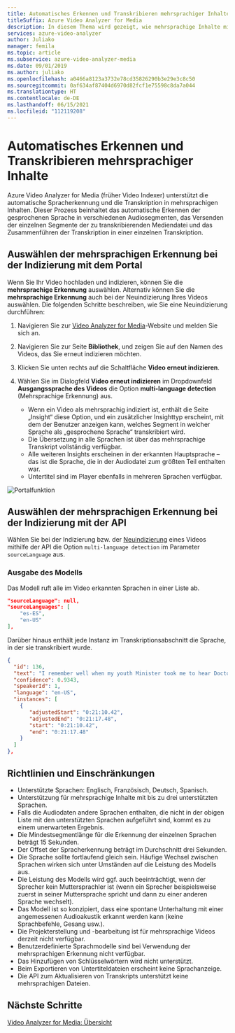 ```yaml
---
title: Automatisches Erkennen und Transkribieren mehrsprachiger Inhalte mit Azure Video Analyzer for Media (früher Video Indexer)
titleSuffix: Azure Video Analyzer for Media
description: In diesem Thema wird gezeigt, wie mehrsprachige Inhalte mit Azure Video Analyzer for Media (früher Video Indexer) automatisches erkannt und transkribiert werden.
services: azure-video-analyzer
author: Juliako
manager: femila
ms.topic: article
ms.subservice: azure-video-analyzer-media
ms.date: 09/01/2019
ms.author: juliako
ms.openlocfilehash: a0466a8123a3732e78cd35826290b3e29e3c8c50
ms.sourcegitcommit: 0af634af87404d6970d82fcf1e75598c8da7a044
ms.translationtype: HT
ms.contentlocale: de-DE
ms.lasthandoff: 06/15/2021
ms.locfileid: "112119208"
---
```

# <a name="automatically-identify-and-transcribe-multi-language-content"></a>Automatisches Erkennen und Transkribieren mehrsprachiger Inhalte

Azure Video Analyzer for Media (früher Video Indexer) unterstützt die automatische Spracherkennung und die Transkription in mehrsprachigen Inhalten. Dieser Prozess beinhaltet das automatische Erkennen der gesprochenen Sprache in verschiedenen Audiosegmenten, das Versenden der einzelnen Segmente der zu transkribierenden Mediendatei und das Zusammenführen der Transkription in einer einzelnen Transkription. 

## <a name="choosing-multilingual-identification-on-indexing-with-portal"></a>Auswählen der mehrsprachigen Erkennung bei der Indizierung mit dem Portal

Wenn Sie Ihr Video hochladen und indizieren, können Sie die **mehrsprachige Erkennung** auswählen. Alternativ können Sie die **mehrsprachige Erkennung** auch bei der Neuindizierung Ihres Videos auswählen. Die folgenden Schritte beschreiben, wie Sie eine Neuindizierung durchführen:

1. Navigieren Sie zur [Video Analyzer for Media](https://vi.microsoft.com/)-Website und melden Sie sich an.
1. Navigieren Sie zur Seite **Bibliothek**, und zeigen Sie auf den Namen des Videos, das Sie erneut indizieren möchten. 
1. Klicken Sie unten rechts auf die Schaltfläche **Video erneut indizieren**. 
1. Wählen Sie im Dialogfeld **Video erneut indizieren** im Dropdownfeld **Ausgangssprache des Videos** die Option **multi-language detection** (Mehrsprachige Erkennung) aus.

    * Wenn ein Video als mehrsprachig indiziert ist, enthält die Seite „Insight“ diese Option, und ein zusätzlicher Insighttyp erscheint, mit dem der Benutzer anzeigen kann, welches Segment in welcher Sprache als „gesprochene Sprache“ transkribiert wird.
    * Die Übersetzung in alle Sprachen ist über das mehrsprachige Transkript vollständig verfügbar.
    * Alle weiteren Insights erscheinen in der erkannten Hauptsprache – das ist die Sprache, die in der Audiodatei zum größten Teil enthalten war.
    * Untertitel sind im Player ebenfalls in mehreren Sprachen verfügbar.

![Portalfunktion](./media/multi-language-identification-transcription/portal-experience.png)

## <a name="choosing-multilingual-identification-on-indexing-with-api"></a>Auswählen der mehrsprachigen Erkennung bei der Indizierung mit der API

Wählen Sie bei der Indizierung bzw. der [Neuindizierung](https://api-portal.videoindexer.ai/api-details#api=Operations&operation=Re-Index-Video) eines Videos mithilfe der API die Option `multi-language detection` im Parameter `sourceLanguage` aus.

### <a name="model-output"></a>Ausgabe des Modells

Das Modell ruft alle im Video erkannten Sprachen in einer Liste ab.

```json
"sourceLanguage": null,
"sourceLanguages": [
    "es-ES",
    "en-US"
],
```

Darüber hinaus enthält jede Instanz im Transkriptionsabschnitt die Sprache, in der sie transkribiert wurde.

```json
{
  "id": 136,
  "text": "I remember well when my youth Minister took me to hear Doctor King I was a teenager.",
  "confidence": 0.9343,
  "speakerId": 1,
  "language": "en-US",
  "instances": [
    {
       "adjustedStart": "0:21:10.42",
       "adjustedEnd": "0:21:17.48",
       "start": "0:21:10.42",
       "end": "0:21:17.48"
    }
  ]
},
```

## <a name="guidelines-and-limitations"></a>Richtlinien und Einschränkungen

* Unterstützte Sprachen: Englisch, Französisch, Deutsch, Spanisch.
* Unterstützung für mehrsprachige Inhalte mit bis zu drei unterstützten Sprachen.
* Falls die Audiodaten andere Sprachen enthalten, die nicht in der obigen Liste mit den unterstützten Sprachen aufgeführt sind, kommt es zu einem unerwarteten Ergebnis.
* Die Mindestsegmentlänge für die Erkennung der einzelnen Sprachen beträgt 15 Sekunden.
* Der Offset der Spracherkennung beträgt im Durchschnitt drei Sekunden.
* Die Sprache sollte fortlaufend gleich sein. Häufige Wechsel zwischen Sprachen wirken sich unter Umständen auf die Leistung des Modells aus.
* Die Leistung des Modells wird ggf. auch beeinträchtigt, wenn der Sprecher kein Muttersprachler ist (wenn ein Sprecher beispielsweise zuerst in seiner Muttersprache spricht und dann zu einer anderen Sprache wechselt).
* Das Modell ist so konzipiert, dass eine spontane Unterhaltung mit einer angemessenen Audioakustik erkannt werden kann (keine Sprachbefehle, Gesang usw.).
* Die Projekterstellung und -bearbeitung ist für mehrsprachige Videos derzeit nicht verfügbar.
* Benutzerdefinierte Sprachmodelle sind bei Verwendung der mehrsprachigen Erkennung nicht verfügbar.
* Das Hinzufügen von Schlüsselwörtern wird nicht unterstützt.
* Beim Exportieren von Untertiteldateien erscheint keine Sprachanzeige.
* Die API zum Aktualisieren von Transkripts unterstützt keine mehrsprachigen Dateien.

## <a name="next-steps"></a>Nächste Schritte

[Video Analyzer for Media: Übersicht](video-indexer-overview.md)
